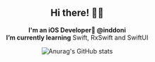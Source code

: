 
<div align=center>

## Hi there! 🙂✨
**I'm an iOS Developer🍎 @inddoni** <br>
**I’m currently learning** Swift, RxSwift and SwiftUI <br>

![Anurag's GitHub stats](https://github-readme-stats.vercel.app/api?username=inddoni&show_icons=true&theme=buefy&hide=issues,stars&count_private=true) <!--contribs-->

</div>

<!-- **📫 How to reach me** <br>
Instargram `@leanjeong` / Blog `https://inddoni.github.io/` -->

<!-- <div align = right style="float: right;">

[![Hits](https://hits.seeyoufarm.com/api/count/incr/badge.svg?url=https%3A%2F%2Fgithub.com%2Finddoni&count_bg=%23B2A2E9&title_bg=%23434343&icon=&icon_color=%23000000&title=hits&edge_flat=false)](https://hits.seeyoufarm.com)

</div>

 -->



<!--


- 🔭 I’m currently working on ...
- 🌱 I’m currently learning ...
- 👯 I’m looking to collaborate on ...
- 🤔 I’m looking for help with ...
- 💬 Ask me about ...
- 📫 How to reach me: ...
- 😄 Pronouns: ...
- ⚡ Fun fact: ...
-->
